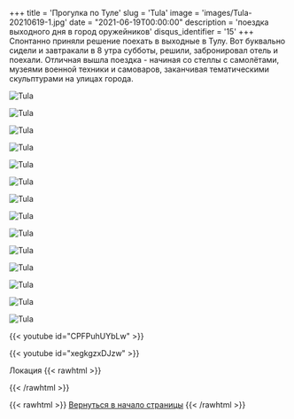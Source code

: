 +++
title = 'Прогулка по Туле'
slug = 'Tula'
image = 'images/Tula-20210619-1.jpg'
date = "2021-06-19T00:00:00"
description = 'поездка выходного дня в город оружейников'
disqus_identifier = '15'
+++
Спонтанно приняли решение поехать в выходные в Тулу. Вот буквально сидели и завтракали в 8 утра субботы, решили, забронировал отель и поехали. Отличная вышла поездка - начиная со стеллы с самолётами, музеями военной техники и самоваров, заканчивая тематическими скульптурами на улицах города.

![Tula](/images/Tula-20210619-2.jpg)

![Tula](/images/Tula-20210619-3.jpg)

![Tula](/images/Tula-20210619-4.jpg)

![Tula](/images/Tula-20210619-5.jpg)

![Tula](/images/Tula-20210619-6.jpg)

![Tula](/images/Tula-20210619-7.jpg)

![Tula](/images/Tula-20210619-8.jpg)

![Tula](/images/Tula-20210619-9.jpg)

![Tula](/images/Tula-20210619-10.jpg)

![Tula](/images/Tula-20210619-11.jpg)

![Tula](/images/Tula-20210619-12.jpg)

![Tula](/images/Tula-20210619-13.jpg)

![Tula](/images/Tula-20210619-14.jpg)

![Tula](/images/Tula-20210619-15.jpg)

{{< youtube id="CPFPuhUYbLw" >}}

{{< youtube id="xegkgzxDJzw" >}}


Локация
{{< rawhtml >}}
<script type="text/javascript" charset="utf-8" async src="https://api-maps.yandex.ru/services/constructor/1.0/js/?um=constructor%3A001e06ecfae1ebc881bb0a6985225a0c26d8fae7039e6f7d46b1441d4f0504be&amp;width=500&amp;height=400&amp;lang=ru_RU&amp;scroll=true"></script>
{{< /rawhtml >}}

{{< rawhtml >}}
<a href="#">Вернуться в начало страницы</a>
{{< /rawhtml >}}
